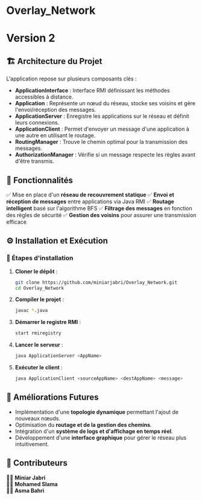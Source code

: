 # Overlay_Network
# Version 2

## 🏗️ Architecture du Projet
L'application repose sur plusieurs composants clés :

- **ApplicationInterface** : Interface RMI définissant les méthodes accessibles à distance.
- **Application** : Représente un nœud du réseau, stocke ses voisins et gère l'envoi/réception des messages.
- **ApplicationServer** : Enregistre les applications sur le réseau et définit leurs connexions.
- **ApplicationClient** : Permet d'envoyer un message d'une application à une autre en utilisant le routage.
- **RoutingManager** : Trouve le chemin optimal pour la transmission des messages.
- **AuthorizationManager** : Vérifie si un message respecte les règles avant d'être transmis.

## 📜 Fonctionnalités
✅ Mise en place d'un **réseau de recouvrement statique**
✅ **Envoi et réception de messages** entre applications via Java RMI
✅ **Routage intelligent** basé sur l'algorithme BFS
✅ **Filtrage des messages** en fonction des règles de sécurité
✅ **Gestion des voisins** pour assurer une transmission efficace

## ⚙️ Installation et Exécution

### 🚀 Étapes d'installation
1. **Cloner le dépôt** :
   ```bash
   git clone https://github.com/miniarjabri/Overlay_Network.git
   cd Overlay_Network
   ```
2. **Compiler le projet** :
   ```bash
   javac *.java
   ```
3. **Démarrer le registre RMI** :
   ```bash
   start rmiregistry
   ```
4. **Lancer le serveur** :
   ```bash
   java ApplicationServer <AppName>
   ```
5. **Exécuter le client** :
   ```bash
   java ApplicationClient <sourceAppName> <destAppName> <message>
   ```

## 🚀 Améliorations Futures
- Implémentation d'une **topologie dynamique** permettant l'ajout de nouveaux nœuds.
- Optimisation du **routage et de la gestion des chemins**.
- Intégration d'un **système de logs et d'affichage en temps réel**.
- Développement d'une **interface graphique** pour gérer le réseau plus intuitivement.

## 🤝 Contributeurs
👩‍💻 **Miniar Jabri**  
👨‍💻 **Mohamed Slama**  
👩‍💻 **Asma Bahri**  

